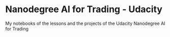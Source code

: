 # Nanodegree AI for Trading - Udacity
My notebooks of the lessons and the projects of the Udacity Nanodegree AI for Trading
